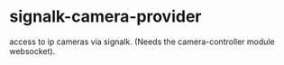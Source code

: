 # signalk-camera-provider
access to ip cameras via signalk.  (Needs the camera-controller module websocket).

